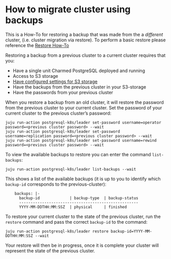 # How to migrate cluster using backups

This is a How-To for restoring a backup that was made from the a *different* cluster, (i.e. cluster migration via restore). To perform a basic restore please reference the [Restore How-To](/t/cluster-migration-via-restore/TODO)

Restoring a backup from a previous cluster to a current cluster requires that you:
- Have a single unit Charmed PostgreSQL deployed and running
- Access to S3 storage
- [Have configured settings for S3 storage](/t/configuring-settings-for-s3/TODO)
- Have the backups from the previous cluster in your S3-storage
- Have the passwords from your previous cluster

When you restore a backup from an old cluster, it will restore the password from the previous cluster to your current cluster. Set the password of your current cluster to the previous cluster’s password:
```shell
juju run-action postgresql-k8s/leader set-password username=operator password=<previous cluster password> --wait
juju run-action postgresql-k8s/leader set-password username=replication password=<previous cluster password> --wait
juju run-action postgresql-k8s/leader set-password username=rewind password=<previous cluster password> --wait
```

To view the available backups to restore you can enter the command `list-backups`:
```shell
juju run-action postgresql-k8s/leader list-backups --wait
```

This shows a list of the available backups (it is up to you to identify which `backup-id` corresponds to the previous-cluster):
```shell
    backups: |-
      backup-id             | backup-type  | backup-status
      ----------------------------------------------------
      YYYY-MM-DDTHH:MM:SSZ  | physical     | finished
```

To restore your current cluster to the state of the previous cluster, run the `restore` command and pass the correct `backup-id` to the command:
 ```shell
juju run-action postgresql-k8s/leader restore backup-id=YYYY-MM-DDTHH:MM:SSZ --wait
```

Your restore will then be in progress, once it is complete your cluster will represent the state of the previous cluster.